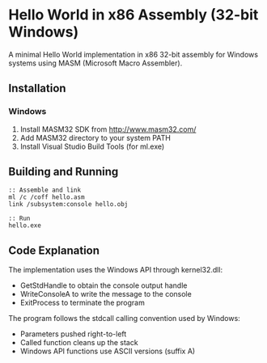 # Hello World in x86 Assembly (32-bit Windows)

A minimal Hello World implementation in x86 32-bit assembly for Windows systems using MASM (Microsoft Macro Assembler).

## Installation

### Windows
1. Install MASM32 SDK from http://www.masm32.com/
2. Add MASM32 directory to your system PATH
3. Install Visual Studio Build Tools (for ml.exe)

## Building and Running

```batch
:: Assemble and link
ml /c /coff hello.asm
link /subsystem:console hello.obj

:: Run
hello.exe
```

## Code Explanation

The implementation uses the Windows API through kernel32.dll:
- GetStdHandle to obtain the console output handle
- WriteConsoleA to write the message to the console
- ExitProcess to terminate the program

The program follows the stdcall calling convention used by Windows:
- Parameters pushed right-to-left
- Called function cleans up the stack
- Windows API functions use ASCII versions (suffix A)
